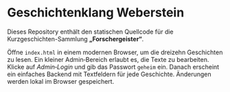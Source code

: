 # Geschichtenklang Weberstein

Dieses Repository enthält den statischen Quellcode für die Kurzgeschichten-Sammlung **„Forschergeister“**.

Öffne `index.html` in einem modernen Browser, um die dreizehn Geschichten zu lesen. Ein kleiner Admin‑Bereich erlaubt es, die Texte zu bearbeiten. Klicke auf *Admin‑Login* und gib das Passwort `geheim` ein. Danach erscheint ein einfaches Backend mit Textfeldern für jede Geschichte. Änderungen werden lokal im Browser gespeichert.

